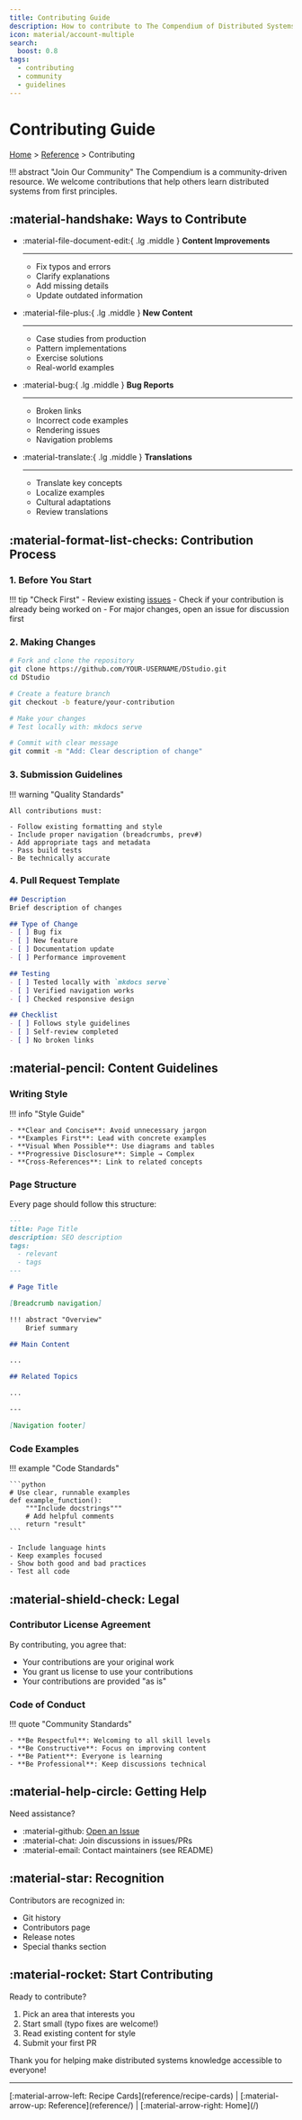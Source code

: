 ```yaml
---
title: Contributing Guide
description: How to contribute to The Compendium of Distributed Systems
icon: material/account-multiple
search:
  boost: 0.8
tags:
  - contributing
  - community
  - guidelines
---
```


# Contributing Guide

[Home](/) > [Reference](reference/) > Contributing

!!! abstract "Join Our Community"
    The Compendium is a community-driven resource. We welcome contributions that help others learn distributed systems from first principles.

## :material-handshake: Ways to Contribute

<div class="grid cards" markdown>

- :material-file-document-edit:{ .lg .middle } **Content Improvements**
    
    ---
    
    - Fix typos and errors
    - Clarify explanations
    - Add missing details
    - Update outdated information

- :material-file-plus:{ .lg .middle } **New Content**
    
    ---
    
    - Case studies from production
    - Pattern implementations
    - Exercise solutions
    - Real-world examples

- :material-bug:{ .lg .middle } **Bug Reports**
    
    ---
    
    - Broken links
    - Incorrect code examples
    - Rendering issues
    - Navigation problems

- :material-translate:{ .lg .middle } **Translations**
    
    ---
    
    - Translate key concepts
    - Localize examples
    - Cultural adaptations
    - Review translations

</div>

## :material-format-list-checks: Contribution Process

### 1. Before You Start

!!! tip "Check First"
    - Review existing [issues](https://github.com/deepaucksharma/DStudio/issues)
    - Check if your contribution is already being worked on
    - For major changes, open an issue for discussion first

### 2. Making Changes

```bash
# Fork and clone the repository
git clone https://github.com/YOUR-USERNAME/DStudio.git
cd DStudio

# Create a feature branch
git checkout -b feature/your-contribution

# Make your changes
# Test locally with: mkdocs serve

# Commit with clear message
git commit -m "Add: Clear description of change"
```

### 3. Submission Guidelines

!!! warning "Quality Standards"
    
    All contributions must:
    
    - Follow existing formatting and style
    - Include proper navigation (breadcrumbs, prev#)
    - Add appropriate tags and metadata
    - Pass build tests
    - Be technically accurate

### 4. Pull Request Template

```markdown
## Description
Brief description of changes

## Type of Change
- [ ] Bug fix
- [ ] New feature
- [ ] Documentation update
- [ ] Performance improvement

## Testing
- [ ] Tested locally with `mkdocs serve`
- [ ] Verified navigation works
- [ ] Checked responsive design

## Checklist
- [ ] Follows style guidelines
- [ ] Self-review completed
- [ ] No broken links
```

## :material-pencil: Content Guidelines

### Writing Style

!!! info "Style Guide"
    
    - **Clear and Concise**: Avoid unnecessary jargon
    - **Examples First**: Lead with concrete examples
    - **Visual When Possible**: Use diagrams and tables
    - **Progressive Disclosure**: Simple → Complex
    - **Cross-References**: Link to related concepts

### Page Structure

Every page should follow this structure:

```markdown
---
title: Page Title
description: SEO description
tags:
  - relevant
  - tags
---

# Page Title

[Breadcrumb navigation]

!!! abstract "Overview"
    Brief summary

## Main Content

...

## Related Topics

...

---

[Navigation footer]
```

### Code Examples

!!! example "Code Standards"
    
    ```python
    # Use clear, runnable examples
    def example_function():
        """Include docstrings"""
        # Add helpful comments
        return "result"
    ```
    
    - Include language hints
    - Keep examples focused
    - Show both good and bad practices
    - Test all code

## :material-shield-check: Legal

### Contributor License Agreement

By contributing, you agree that:

- Your contributions are your original work
- You grant us license to use your contributions
- Your contributions are provided "as is"

### Code of Conduct

!!! quote "Community Standards"
    
    - **Be Respectful**: Welcoming to all skill levels
    - **Be Constructive**: Focus on improving content
    - **Be Patient**: Everyone is learning
    - **Be Professional**: Keep discussions technical

## :material-help-circle: Getting Help

Need assistance?

- :material-github: [Open an Issue](https://github.com/deepaucksharma/DStudio/issues)
- :material-chat: Join discussions in issues/PRs
- :material-email: Contact maintainers (see README)

## :material-star: Recognition

Contributors are recognized in:

- Git history
- Contributors page
- Release notes
- Special thanks section

## :material-rocket: Start Contributing

Ready to contribute?

1. Pick an area that interests you
2. Start small (typo fixes are welcome!)
3. Read existing content for style
4. Submit your first PR

Thank you for helping make distributed systems knowledge accessible to everyone!

---

<div class="page-nav" markdown>
[:material-arrow-left: Recipe Cards](reference/recipe-cards) | 
[:material-arrow-up: Reference](reference/) | 
[:material-arrow-right: Home](/)
</div>